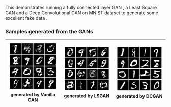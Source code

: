 This demonstrates running a fully connected layer GAN , a Least Square GAN and a Deep Convolutional GAN on MNIST dataset to generate some excellent fake data .

### Samples generated from the GANs

|![Vanilla GAN output](fully_connected_mnist.png) generated by Vanilla GAN | ![LSGAN output](lsgan_mnist.png) generated by LSGAN | ![DCGAN output](dcgan_mnist.png) generated by DCGAN |
|:---:|:---:|:---:|